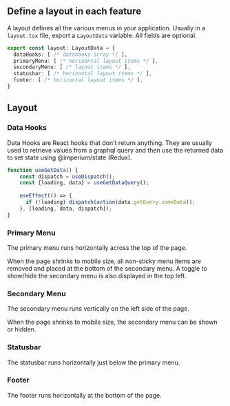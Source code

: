 ## Define a layout in each feature
A layout defines all the various menus in your application. Usually in a `layout.tsx` file, export a `LayoutData` variable.
All fields are optional.

```typescript jsx
export const layout: LayoutData = {
  dataHooks: [ /* datahooks array */ ],
  primaryMenu: [ /* horizontal layout items */ ],
  secondaryMenu: [ /* layout items */ ],
  statusbar: [ /* horizontal layout items */ ],
  footer: [ /* horizontal layout items */ ],
}
```

## Layout

### Data Hooks
Data Hooks are React hooks that don't return anything. They are usually used to retrieve values from a graphql query and
then use the returned data to set state using @imperium/state (Redux).

```typescript
function useGetData() {
    const dispatch = useDispatch();
    const {loading, data} = useGetDataQuery();
    
    useEffect(() => {
	  if (!loading) dispatch(action(data.getQuery.someData));
    }, [loading, data, dispatch]);
}
```

### Primary Menu
The primary menu runs horizontally across the top of the page.

When the page shrinks to mobile size, all non-sticky menu items are removed and placed at the bottom of the secondary menu.
A toggle to show/hide the secondary menu is also displayed in the top left.

### Secondary Menu
The secondary menu runs vertically on the left side of the page.

When the page shrinks to mobile size, the secondary menu can be shown or hidden.

### Statusbar
The statusbar runs horizontally just below the primary menu.

### Footer
The footer runs horizontally at the bottom of the page.
